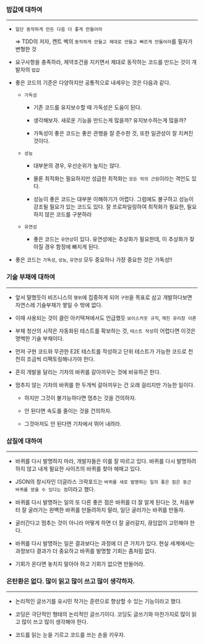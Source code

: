 ### 밥값에 대하여

---

- `일단 동작하게 만든 다음 더 좋게 만들어라`

  ⇒ TDD의 저자, 켄트 벡의 `동작하게 만들고 제대로 만들고 빠르게 만들어라`를 필자가 변형한 것

- 요구사항을 충족하라, 제약조건을 지키면서 제대로 동작하는 코드를 만드는 것이 개발자의 `밥값`

- 좋은 코드의 기준은 다양하지만 공통적으로 내세우는 것은 다음과 같다.

    - `가독성`

        - 기존 코드를 유지보수할 때 가독성은 도움이 된다.

        - 생각해보자. 새로운 기능을 만드는게 많을까? 유지보수하는게 많을까?

        - 가독성이 좋은 코드는 좋은 관행을 잘 준수한 것, 또한 일관성이 잘 지켜진 것이다.

    - `성능`

        - 대부분의 경우, 우선순위가 높지는 않다.

        - 물론 최적화는 필요하지만 성급한 최적화는 `모든 악의 근원`이라는 격언도 있다.

        - 성능이 좋은 코드는 대부분 이해하기가 어렵다. 그럼에도 불구하고 성능이 강조될 필요가 있는 코드도 있다. 잘 프로파일링하여 최적화가 필요한, 필요하지 않은 코드를 구분하라

    - `유연성`

        - 좋은 코드는 `유연성`이 있다. 유연성에는 추상화가 필요한데, 이 추상화가 잦아질 경우 함정에 빠지게 된다.

- 좋은 코드는 `가독성`, `성능`, `유연성` 모두 중요하나 가장 중요한 것은 가독성!!

### 기술 부채에 대하여

---

- 앞서 말했듯이 비즈니스의 `행위`에 집중하게 되어 `구현`을 목표로 삼고 개발하다보면 자연스레 기술부채가 쌓일 수 밖에 없다.

- 이때 사용되는 것이 클린 아키텍쳐에서도 언급했듯 `보이스카웃 규칙`, `깨진 유리창 이론`

- 부채 청산의 시작은 자동화된 테스트를 확보하는 것, `테스트 작성`이 어렵다면 이것은 명백한 기술 부채이다.

- 먼저 구현 코드와 무관한 E2E 테스트를 작성하고 단위 테스트가 가능한 코드로 천천히 조금씩 리팩토링해나가야 한다.

- 흔히 개발을 달리는 기차의 바퀴를 갈아끼우는 것에 비유하곤 한다.

- 멈추지 않는 기차의 바퀴를 한 두개씩 갈아끼우는 건 오래 걸리지만 가능한 일이다.

    - 하지만 그것이 불가능하다면 멈추는 것을 건의하자.

    - 안 된다면 속도를 줄이는 것을 건의하자.

    - 그것마저도 안 된다면 기차에서 뛰어 내려라.

### 삽질에 대하여

---

- 바퀴를 다시 발명하지 마라, 개발자들은 이를 잘 따르고 있다. 바퀴를 다시 발명하려하지 않고 내게 필요한 사이즈의 바퀴를 찾아 헤매고 있다.

- JSON의 창시자인 더글라스 크락포드는 `바퀴를 새로 발명하는 일의 좋은 점은 둥근 바퀴를 얻을 수 있다는 점`이라고 했다.

- 바퀴를 다시 발명하는 일의 또 다른 좋은 점은 바퀴를 더 잘 알게 된다는 것, 처음부터 잘 굴러가는 완벽한 바퀴를 만들려하지 말라, 일단 굴러가는 바퀴를 만들자.

- 굴러간다고 멈추는 것이 아니라 어떻게 하면 더 잘 굴러갈지, 끊임없이 고민해야 한다.

- 바퀴를 다시 발명하는 일은 결과보다는 과정에 더 큰 가치가 있다. 현실 세계에서는 과정보다 결과가 더 중요하고 바퀴를 발명할 기회는 좀처럼 없다.

- 기회가 온다면 놓치지 말아야 하고 기회가 없으면 만들어라.

### 은탄환은 없다. 많이 읽고 많이 쓰고 많이 생각하자.

---

- 논리적인 글쓰기를 유시민 작가는 훈련으로 향상할 수 있는 기능이라고 했다. 

- 코딩은 극단적인 형태의 논리적인 글쓰기이다. 코딩도 글쓰기와 마찬가지로 많이 읽고 많이 쓰고 많이 생각해야 한다.

- 코드를 읽는 눈을 기르고 코드를 쓰는 손을 키우자.